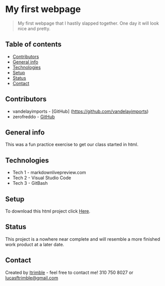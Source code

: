 # My first webpage
> My first webpage that I hastily slapped together. One day it will look nice and pretty.

## Table of contents
* [Contributors](#contributors)
* [General info](#general-info)
* [Technologies](#technologies)
* [Setup](#setup)
* [Status](#status)
* [Contact](#contact)

## Contributors
* vandelayimports - [GitHub] (https://github.com/vandelayimports)
* zerofreddo - [GitHub](https://github.com/zerofreddo)

## General info
This was a fun practice exercise to get our class started in html.

## Technologies
* Tech 1 - markdownlivepreview.com
* Tech 2 - Visual Studio Code
* Tech 3 - GitBash

## Setup
To download this html project click [Here](https://github.com/vandelayimports/my-first-webpage).

## Status
This project is a nowhere near complete and will resemble a more finished work product at a later date.

## Contact
Created by [ltrimble](https://github.com/ltrimble) - feel free to contact me! 310 750 8027 or lucasftrimble@gmail.com
